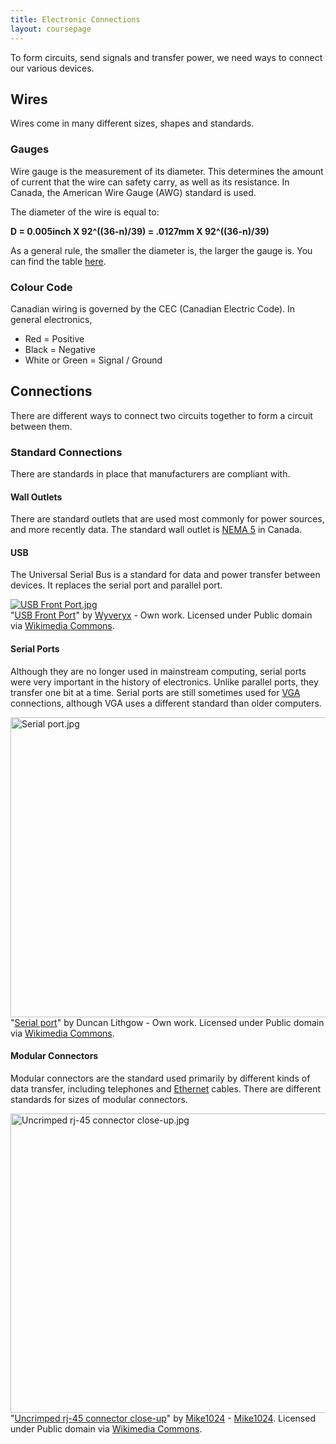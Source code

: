```yaml
---
title: Electronic Connections
layout: coursepage
---
```


To form circuits, send signals and transfer power, we need ways to connect our various devices.

## Wires
Wires come in many different sizes, shapes and standards.

### Gauges
Wire gauge is the measurement of its diameter. This determines the amount of current that the wire can safety carry, as well as its resistance. In Canada, the American Wire Gauge (AWG) standard is used.

The diameter of the wire is equal to:

**D = 0.005inch X 92^((36-n)/39) = .0127mm X 92^((36-n)/39)**

As a general rule, the smaller the diameter is, the larger the gauge is. You can find the table [here](http://en.wikipedia.org/wiki/American_wire_gauge#Tables_of_AWG_wire_sizes).

### Colour Code
Canadian wiring is governed by the CEC (Canadian Electric Code). In general electronics,

- Red = Positive
- Black = Negative
- White or Green = Signal / Ground

## Connections
There are different ways to connect two circuits together to form a circuit between them.

### Standard Connections
There are standards in place that manufacturers are compliant with.

#### Wall Outlets
There are standard outlets that are used most commonly for power sources, and more recently data. The standard wall outlet is [NEMA 5](http://en.wikipedia.org/wiki/NEMA_connector#NEMA_5) in Canada.

#### USB
The Universal Serial Bus is a standard for data and power transfer between devices. It replaces the serial port and parallel port.

<div class="credited">
<p><a href="http://commons.wikimedia.org/wiki/File:USB_Front_Port.jpg#mediaviewer/File:USB_Front_Port.jpg"><img src="http://upload.wikimedia.org/wikipedia/commons/8/8e/USB_Front_Port.jpg" alt="USB Front Port.jpg"></a><br>"<a href="http://commons.wikimedia.org/wiki/File:USB_Front_Port.jpg#mediaviewer/File:USB_Front_Port.jpg">USB Front Port</a>" by <a href="//commons.wikimedia.org/w/index.php?title=User:Wyveryx&amp;action=edit&amp;redlink=1" class="new" title="User:Wyveryx (page does not exist)">Wyveryx</a> - <span class="int-own-work">Own work</span>. Licensed under Public domain via <a href="//commons.wikimedia.org/wiki/">Wikimedia Commons</a>.</p>
</div>

#### Serial Ports
Although they are no longer used in mainstream computing, serial ports were very important in the history of electronics. Unlike parallel ports, they transfer one bit at a time. Serial ports are still sometimes used for [VGA](http://en.wikipedia.org/wiki/Video_Graphics_Array) connections, although VGA uses a different standard than older computers.

<div class="credited">
<p><a href="http://commons.wikimedia.org/wiki/File:Serial_port.jpg#mediaviewer/File:Serial_port.jpg"><img src="http://upload.wikimedia.org/wikipedia/commons/e/ea/Serial_port.jpg" alt="Serial port.jpg" height="480" width="640"></a><br>"<a href="http://commons.wikimedia.org/wiki/File:Serial_port.jpg#mediaviewer/File:Serial_port.jpg">Serial port</a>" by Duncan Lithgow - <span class="int-own-work">Own work</span>. Licensed under Public domain via <a href="//commons.wikimedia.org/wiki/">Wikimedia Commons</a>.</p>
</div>

#### Modular Connectors
Modular connectors are the standard used primarily by different kinds of data transfer, including telephones and [Ethernet](http://en.wikipedia.org/wiki/Ethernet) cables. There are different standards for sizes of modular connectors.

<div class="credited">
<p><a href="http://commons.wikimedia.org/wiki/File:Uncrimped_rj-45_connector_close-up.jpg#mediaviewer/File:Uncrimped_rj-45_connector_close-up.jpg"><img src="http://upload.wikimedia.org/wikipedia/commons/7/78/Uncrimped_rj-45_connector_close-up.jpg" alt="Uncrimped rj-45 connector close-up.jpg" height="479" width="640"></a><br>"<a href="http://commons.wikimedia.org/wiki/File:Uncrimped_rj-45_connector_close-up.jpg#mediaviewer/File:Uncrimped_rj-45_connector_close-up.jpg">Uncrimped rj-45 connector close-up</a>" by <a href="//commons.wikimedia.org/wiki/User:Mike1024" title="User:Mike1024">Mike1024</a> - <a href="//commons.wikimedia.org/wiki/User:Mike1024" title="User:Mike1024">Mike1024</a>. Licensed under Public domain via <a href="//commons.wikimedia.org/wiki/">Wikimedia Commons</a>.</p>
</div>
